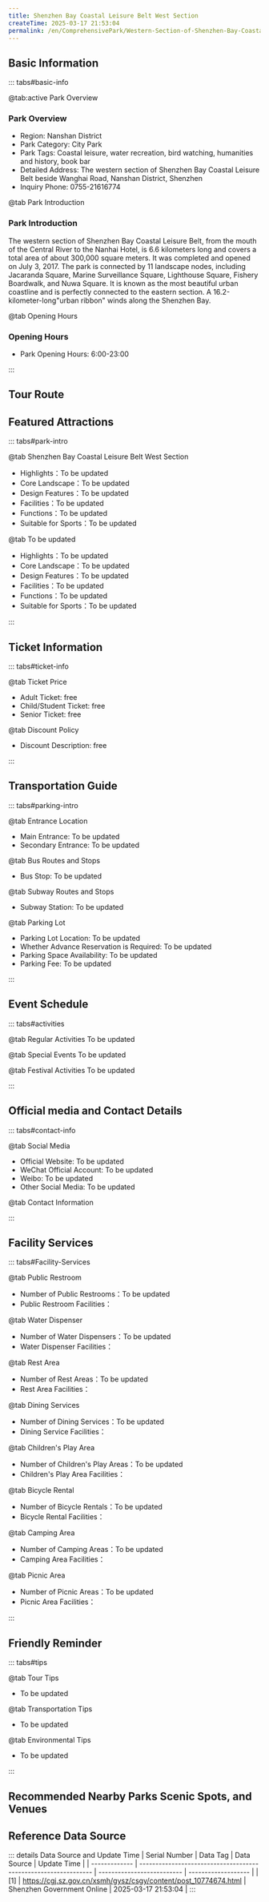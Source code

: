 ```yaml
---
title: Shenzhen Bay Coastal Leisure Belt West Section
createTime: 2025-03-17 21:53:04
permalink: /en/ComprehensivePark/Western-Section-of-Shenzhen-Bay-Coastal-Leisure-Belt/
---
```



<script setup>
import ImageSwiper from '/.vuepress/theme/components/ImageSwiper.vue'
// 轮播图数据
const swiperItems = [
    {
                link: 'https://cgj.sz.gov.cn/img/4/4005/4005694/10774674.jpg',
                title: 'Shenzhen Bay Coastal Leisure Belt West Section',
                description: '',
                author: 'Shenzhen Government Online',
                date: '2025/03/17'
                },
  {
                link: 'https://cgj.sz.gov.cn/img/4/4005/4005694/10774674.jpg',
                title: 'Shenzhen Bay Coastal Leisure Belt West Section',
                description: '',
                author: 'Shenzhen Government Online',
                date: '2025/03/17'
                }
]
// 配置项
const swiperConfig = {
  height: 500,
  showInfo: true
}
</script>
<!-- 轮播图组件 -->
<ImageSwiper :items="swiperItems" :config="swiperConfig" />



## Basic Information

::: tabs#basic-info

@tab:active Park Overview
### Park Overview
- Region: Nanshan District
- Park Category: City Park
- Park Tags: Coastal leisure, water recreation, bird watching, humanities and history, book bar
- Detailed Address: The western section of Shenzhen Bay Coastal Leisure Belt beside Wanghai Road, Nanshan District, Shenzhen
- Inquiry Phone: 0755-21616774

@tab Park Introduction
### Park Introduction
 The western section of Shenzhen Bay Coastal Leisure Belt, from the mouth of the Central River to the Nanhai Hotel, is 6.6 kilometers long and covers a total area of about 300,000 square meters. It was completed and opened on July 3, 2017. The park is connected by 11 landscape nodes, including Jacaranda Square, Marine Surveillance Square, Lighthouse Square, Fishery Boardwalk, and Nuwa Square. It is known as the most beautiful urban coastline and is perfectly connected to the eastern section. A 16.2-kilometer-long"urban ribbon" winds along the Shenzhen Bay.

@tab Opening Hours
### Opening Hours
- Park Opening Hours: 6:00-23:00

:::

## Tour Route
<ImageCard
image="https://cgj.sz.gov.cn/images/index20230710_1.png"
title="Shenzhen Bay Coastal Leisure Belt West Section游玩路径图"
description="游玩路径示意图"
/>



## Featured Attractions

::: tabs#park-intro

@tab Shenzhen Bay Coastal Leisure Belt West Section
<ImageCard
image="https://cgj.sz.gov.cn/images/index20230710_1.png"
    title="Shenzhen Bay Coastal Leisure Belt West Section"
    description="The western section of the Shenzhen Bay Coastal Leisure Belt transforms the original productive coastline into a public space with rich community activities and place spirit, becoming a diversified and flexible waterfront leisure belt. It uses the  'bay' theme space language and environmental landscape intention to enrich the coastline characteristics of the coastal leisure belt and the corresponding waterfront functional activity space. The park is divided into four areas, D, E, F, and G, from east to southwest. Several parks, docks, squares, and greenways are connected in series along the line, which enhances the natural landscape environment of the city and creates different landscape theme characteristics. The 'natural park' in section D, where the water and sky are one color, enters the natural park through the central estuary bridge, and experiences a beautiful large lawn, a central estuary corridor bridge with smooth curves and gradient steel pipes, and an exquisite horticultural garden, reflecting the landscape garden of the city's development and changing skyline. The 'ecological corridor' in section E is a staggered 'ecological corridor'. This section is in the form of a bay, adjacent to Shekou Mountain, and combined with small buildings and pedestrian system settings, it has become an important ecological corridor where the mountain and the bay meet. The white lighthouse in the  'Lighthouse Square' of Section F is the original building of the site that has been preserved, suggesting the former function of the waterway. The Lighthouse Square is connected to the commercial and leisure pedestrian street next to it, becoming a vibrant landmark in this area. The  'Fishing Sea Boardwalk' of Section G focuses on local fishing, boats, docks and other fishery infrastructure, and is built into landscape nodes such as the Fishing Sea Boardwalk, Shekou Garden, and Dock Park, which are characterized by the local fishing culture of Shekou."
    date=""
    author="Shenzhen Government Online"
/>


- Highlights：To be updated
- Core Landscape：To be updated
- Design Features：To be updated
- Facilities：To be updated
- Functions：To be updated
- Suitable for Sports：To be updated

@tab To be updated
<ImageCard
image="https://cgj.sz.gov.cn/images/index20230710_1.png"
    title="Shenzhen Bay Coastal Leisure Belt West Section"
    description="The western section of the Shenzhen Bay Coastal Leisure Belt transforms the original productive coastline into a public space with rich community activities and place spirit, becoming a diversified and flexible waterfront leisure belt. It uses the  'bay' theme space language and environmental landscape intention to enrich the coastline characteristics of the coastal leisure belt and the corresponding waterfront functional activity space. The park is divided into four areas, D, E, F, and G, from east to southwest. Several parks, docks, squares, and greenways are connected in series along the line, which enhances the natural landscape environment of the city and creates different landscape theme characteristics. The 'natural park' in section D, where the water and sky are one color, enters the natural park through the central estuary bridge, and experiences a beautiful large lawn, a central estuary corridor bridge with smooth curves and gradient steel pipes, and an exquisite horticultural garden, reflecting the landscape garden of the city's development and changing skyline. The 'ecological corridor' in section E is a staggered 'ecological corridor'. This section is in the form of a bay, adjacent to Shekou Mountain, and combined with small buildings and pedestrian system settings, it has become an important ecological corridor where the mountain and the bay meet. The white lighthouse in the  'Lighthouse Square' of Section F is the original building of the site that has been preserved, suggesting the former function of the waterway. The Lighthouse Square is connected to the commercial and leisure pedestrian street next to it, becoming a vibrant landmark in this area. The  'Fishing Sea Boardwalk' of Section G focuses on local fishing, boats, docks and other fishery infrastructure, and is built into landscape nodes such as the Fishing Sea Boardwalk, Shekou Garden, and Dock Park, which are characterized by the local fishing culture of Shekou."
    date=""
    author="Shenzhen Government Online"
/>


- Highlights：To be updated
- Core Landscape：To be updated
- Design Features：To be updated
- Facilities：To be updated
- Functions：To be updated
- Suitable for Sports：To be updated

:::

## Ticket Information

::: tabs#ticket-info

@tab Ticket Price
- Adult Ticket: free
- Child/Student Ticket: free
- Senior Ticket: free

@tab Discount Policy
- Discount Description: free

:::

## Transportation Guide

::: tabs#parking-intro

@tab Entrance Location
- Main Entrance: To be updated
- Secondary Entrance: To be updated

@tab Bus Routes and Stops
- Bus Stop: To be updated

@tab Subway Routes and Stops
- Subway Station: To be updated

@tab Parking Lot
- Parking Lot Location: To be updated
- Whether Advance Reservation is Required: To be updated
- Parking Space Availability: To be updated
- Parking Fee: To be updated

:::

## Event Schedule

::: tabs#activities

@tab Regular Activities
To be updated

@tab Special Events
To be updated

@tab Festival Activities
To be updated

:::

## Official media and Contact Details

::: tabs#contact-info

@tab Social Media
- Official Website: To be updated
- WeChat Official Account: To be updated
- Weibo: To be updated
- Other Social Media: To be updated

@tab Contact Information

:::

## Facility Services

::: tabs#Facility-Services

@tab Public Restroom
- Number of Public Restrooms：To be updated
- Public Restroom Facilities：

@tab Water Dispenser
- Number of Water Dispensers：To be updated
- Water Dispenser Facilities：

@tab Rest Area
- Number of Rest Areas：To be updated
- Rest Area Facilities：

@tab Dining Services
- Number of Dining Services：To be updated
- Dining Service Facilities：

@tab Children's Play Area
- Number of Children's Play Areas：To be updated
- Children's Play Area Facilities：

@tab Bicycle Rental
- Number of Bicycle Rentals：To be updated
- Bicycle Rental Facilities：

@tab Camping Area
- Number of Camping Areas：To be updated
- Camping Area Facilities：

@tab Picnic Area
- Number of Picnic Areas：To be updated
- Picnic Area Facilities：

:::

## Friendly Reminder

::: tabs#tips

@tab Tour Tips
- To be updated

@tab Transportation Tips
- To be updated

@tab Environmental Tips
- To be updated

:::

## Recommended Nearby Parks Scenic Spots, and Venues

<CardGrid>
  <ImageCard
        image="https://cgj.sz.gov.cn/img/4/4005/4005751/10774760.jpg"
        title="Universiade Park"
        description="Universiade Park is located in the Universiade New Town area of Longcheng Street, Longgang District. It is bounded by the Universiade New Town red line in the n"
        href="/en/ComprehensivePark/Universiade-Park/"
        author="Shenzhen Government Online"
        date="2025/01/02"
      />
      <ImageCard
        image="https://cgj.sz.gov.cn/img/4/4005/4005751/10774760.jpg"
        title="Universiade Park"
        description="Universiade Park is located in the Universiade New Town area of Longcheng Street, Longgang District. It is bounded by the Universiade New Town red line in the n"
        href="/en/ComprehensivePark/Universiade-Park/"
        author="Shenzhen Government Online"
        date="2025/01/02"
      />
    </CardGrid>


## Reference Data Source

::: details Data Source and Update Time
| Serial Number | Data Tag                                                        | Data Source                | Update Time         |
| ------------- | --------------------------------------------------------------- | -------------------------- | ------------------- |
| [1]           | https://cgj.sz.gov.cn/xsmh/gysz/csgy/content/post_10774674.html | Shenzhen Government Online | 2025-03-17 21:53:04 |
:::

